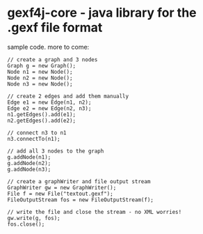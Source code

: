 gexf4j-core - java library for the .gexf file format
=================

sample code. more to come:

	// create a graph and 3 nodes
	Graph g = new Graph();
	Node n1 = new Node();
	Node n2 = new Node();
	Node n3 = new Node();

	// create 2 edges and add them manually
	Edge e1 = new Edge(n1, n2);
	Edge e2 = new Edge(n2, n3);
	n1.getEdges().add(e1);
	n2.getEdges().add(e2);

	// connect n3 to n1
	n3.connectTo(n1);

	// add all 3 nodes to the graph
	g.addNode(n1);
	g.addNode(n2);
	g.addNode(n3);

	// create a graphWriter and file output stream
	GraphWriter gw = new GraphWriter();
	File f = new File("textout.gexf");
	FileOutputStream fos = new FileOutputStream(f);

	// write the file and close the stream - no XML worries!
	gw.write(g, fos);
	fos.close();